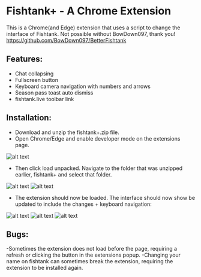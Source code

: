 # Fishtank+ - A Chrome Extension
This is a Chrome(and Edge) extension that uses a script to change the interface of Fishtank. Not possible without BowDown097, thank you!
https://github.com/BowDown097/BetterFishtank

## Features:
- Chat collapsing
- Fullscreen button
- Keyboard camera navigation with numbers and arrows
- Season pass toast auto dismiss
- fishtank.live toolbar link

## Installation:
- Download and unzip the fishtank+.zip file.
- Open Chrome/Edge and enable developer mode on the extensions page. 

![alt text](https://i.postimg.cc/Tdcbw78N/Screenshot-4.png)

- Then click load unpacked. Navigate to the folder that was unzipped earlier, fishtank+ and select that folder.

![alt text](https://i.postimg.cc/NFqGbvZv/Screenshot-4.png)
![alt text](https://i.postimg.cc/52ZrX9zJ/Screenshot-4.png)

- The extension should now be loaded. The interface should now show be updated to include the changes + keyboard navigation:

![alt text](https://i.postimg.cc/hGNdmjbS/Screenshot-4.png)
![alt text](https://i.postimg.cc/MT4dvqXR/Screenshot-5.png)
![alt text](https://i.postimg.cc/htyxSMXQ/Screenshot-6.png)

## Bugs:
-Sometimes the extension does not load before the page, requiring a refresh or clicking the button in the extensions popup. 
-Changing your name on fishtank can sometimes break the extension, requiring the extension to be installed again.
